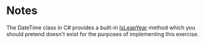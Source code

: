 # Notes

The DateTime class in C# provides a built-in [IsLeapYear](https://docs.microsoft.com/en-us/dotnet/api/system.datetime.isleapyear?view=net-6.0) method
which you should pretend doesn't exist for the purposes of implementing this exercise.